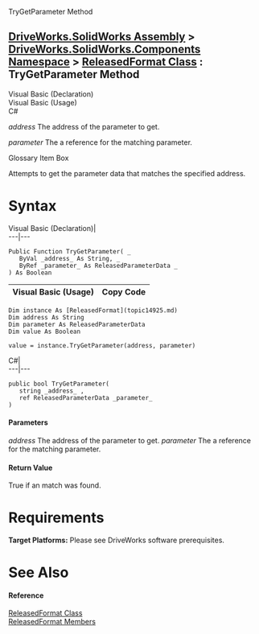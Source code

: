 TryGetParameter Method   
  
[DriveWorks.SolidWorks Assembly](topic13342.md) > [DriveWorks.SolidWorks.Components Namespace](topic13925.md) > [ReleasedFormat Class](topic14925.md) : TryGetParameter Method  
---  
  
Visual Basic (Declaration)    
Visual Basic (Usage)    
C# 

_address_
    The address of the parameter to get.

_parameter_
    The a reference for the matching parameter.

Glossary Item Box

Attempts to get the parameter data that matches the specified address. 

# Syntax

Visual Basic (Declaration)|   
---|---  
      
    
    Public Function TryGetParameter( _
       ByVal _address_ As String, _
       ByRef _parameter_ As ReleasedParameterData _
    ) As Boolean  
  
Visual Basic (Usage)| Copy Code  
---|---  
      
    
    Dim instance As [ReleasedFormat](topic14925.md)
    Dim address As String
    Dim parameter As ReleasedParameterData
    Dim value As Boolean
     
    value = instance.TryGetParameter(address, parameter)  
  
C#|   
---|---  
      
    
    public bool TryGetParameter( 
       string _address_ ,
       ref ReleasedParameterData _parameter_
    )  
  
#### Parameters

 _address_
    The address of the parameter to get.
_parameter_
    The a reference for the matching parameter.

#### Return Value

True if an match was found.

# Requirements

**Target Platforms:** Please see DriveWorks software prerequisites.

# See Also

#### Reference

[ReleasedFormat Class](topic14925.md)   
[ReleasedFormat Members](topic14926.md)



